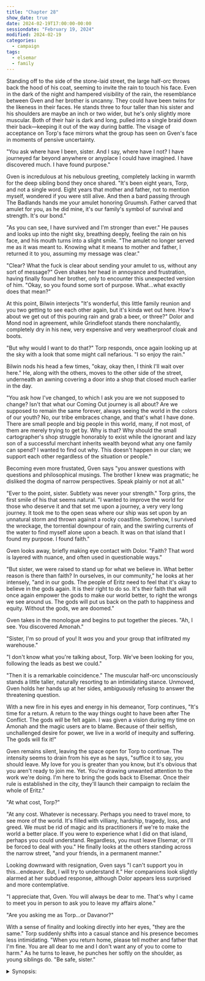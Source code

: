 ```yaml
---
title: "Chapter 28"
show_date: true
date: 2024-02-19T17:00:00-00:00
sessiondate: "February 19, 2024"
modified: 2024-02-19
categories:
  - campaign
tags:
  - elsemar
  - family
---
```


Standing off to the side of the stone-laid street, the large half-orc throws back the hood
of his coat, seeming to invite the rain to touch his face. Even in the dark of the night and
hampered visibility of the rain, the resemblance between Gven and her brother is uncanny.
They could have been twins for the likeness in their faces. He stands three to four taller
than his sister and his shoulders are maybe an inch or two wider, but he's only slightly more
muscular. Both of their hair is dark and long, pulled into a single braid down their back—keeping
it out of the way during battle. The visage of acceptance on Torp's face mirrors what the
group has seen on Gven's face in moments of pensive uncertainty.

"You ask where have I been, sister. And I say, where have I not? I have journeyed far beyond
anywhere or anyplace I could have imagined. I have discovered much. I have found purpose."

Gven is incredulous at his nebulous greeting, completely lacking in warmth for the deep sibling
bond they once shared. "It's been eight years, Torp, and not a single word. Eight years that
mother and father, not to mention myself, wondered if you were still alive. And then a bard
passing through The Badlands hands me your amulet honoring Gruumsh. Father carved that
amulet for you, as he did mine, it's our family's symbol of survival and strength. It's our
bond."

"As you can see, I have survived and I'm stronger than ever." He pauses and looks up into the
night sky, breathing deeply, feeling the rain on his face, and his mouth turns into a slight smile.
"The amulet no longer served me as it was meant to. Knowing what it means to mother and father, I
returned it to you, assuming my message was clear."

"Clear? What the fuck is clear about sending your amulet to us, without any sort of message?"
Gven shakes her head in annoyance and frustration, having finally found her brother, only to
encounter this unexpected version of him. "Okay, so you found some sort of purpose. What...what
exactly does that mean?"

At this point, Bilwin interjects "It's wonderful, this little family reunion and you two getting to
see each other again, but it's kinda wet out here. How's about we get out of this pouring rain
and grab a beer, or three?" Dolor and Mond nod in agreement, while Grindlefoot stands there
nonchalantly, completely dry in his new, very expensive and very weatherproof cloak and boots.

"But why would I want to do that?" Torp responds, once again looking up at the sky with a look
that some might call nefarious. "I so enjoy the rain."

Bilwin nods his head a few times, "okay, okay then, I think I'll wait over here." He, along
with the others, moves to the other side of the street, underneath an awning covering a door
into a shop that closed much earlier in the day.

"You ask how I've changed, to which I ask you are we not supposed to change? Isn't that what
our Coming Out journey is all about? Are we supposed to remain the same forever, always seeing
the world in the colors of our youth? No, our tribe embraces change, and that's what I have done.
There are small people and big people in this world, many, if not most, of them are merely
trying to get by. Why is that? Why should the small cartographer's shop struggle honorably to exist
while the ignorant and lazy son of a successful merchant inherits wealth beyond what any one
family can spend? I wanted to find out why. This doesn't happen in our clan; we support each
other regardless of the situation or people."

Becoming even more frustated, Gven says "you answer questions with questions and philosophical
musings. The brother I knew was pragmatic; he disliked the dogma of narrow perspectives. Speak
plainly or not at all."

"Ever to the point, sister. Subtlety was never your strength." Torp grins, the first smile of
his that seems natural. "I wanted to improve the world for those who deserve it and that set
me upon a journey, a very very long journey. It took me to the open seas where our ship was
set upon by an unnatural storm and thrown against a rocky coastline. Somehow, I survived
the wreckage, the torrential downpour of rain, and the swirling currents of the water to find
myself alone upon a beach. It was on that island that I found my purpose. I found faith."

Gven looks away, briefly making eye contact with Dolor. "Faith? That word is layered with
nuance, and often used in questionable ways."

"But sister, we were raised to stand up for what we believe in. What better reason is there
than faith? In ourselves, in our community," he looks at her intensely, "and in our gods.
The people of Eritz need to feel that it's okay to believe in the gods again. It is their
right to do so. It's their faith that will once again empower the gods to make our world
better, to right the wrongs we see around us. The gods will put us back on the path to
happiness and equity. Without the gods, we are doomed."

Gven takes in the monologue and begins to put together the pieces. "Ah, I see. You
discovered Amonah."

"Sister, I'm so proud of you! It _was_ you and your group that infiltrated my warehouse."

"I don't know what you're talking about, Torp. We've been looking for you, following
the leads as best we could."

"Then it is a remarkable coincidence." The muscular half-orc unconsciously stands a little
taller, naturally resorting to an intimidating stance. Unmoved, Gven holds her hands up
at her sides, ambiguously refusing to answer the threatening question.

With a new fire in his eyes and energy in his demeanor, Torp continues, "It's time for a
return. A return to the way things ought to have been after The Conflict.
The gods _will_ be felt again. I was given a vision during my time on Amonah and the
magic users are to blame. Because of their selfish, unchallenged desire for power, we
live in a world of inequity and suffering. The gods will fix it!"

Gven remains silent, leaving the space open for Torp to continue. The intensity seems
to drain from his eye as he says, "suffice it to say, you should leave. My love for you
is greater than you know, but it's obvious that you aren't ready to join me. Yet. You're
drawing unwanted attention to the work we're doing. I'm here to bring the gods back to
Elsemar. Once their rule is established in the city, they'll launch their campaign to
reclaim the whole of Eritz."

"At what cost, Torp?"

"At any cost. Whatever is necessary. Perhaps you need to travel more, to see more of the
world. It's filled with villiany, hardship, tragedy, loss, and greed. We must be rid
of magic and its practitioners if we're to make the world a better place. If you were
to experience what I did on that island, perhaps you could understand. Regardless, you
must leave Elsemar, or I'll be forced to deal with you." He finally looks at the others
standing across the narrow street, "and your friends, in a permanent manner."

Looking downward with resignation, Gven says "I can't support you in this...endeavor. But,
I will try to understand it." Her companions look slightly alarmed at her subdued
response, although Dolor appears less surprised and more contemplative.

"I appreciate that, Gven. You will always be dear to me. That's why I came to meet you
in person to ask you to leave my affairs alone."

"Are you asking me as Torp...or Davanor?"

With a sense of finality and looking directly into her eyes, "they are the same." Torp
suddenly shifts into a casual stance and his presence becomes less intimidating. "When
you return home, please tell mother and father that I'm fine. You are all dear to me and
I don't want any of you to come to harm." As he turns to leave, he punches her softly on
the shoulder, as young siblings do. "Be safe, sister."






<details><summary>Synopsis:</summary>

* Gven reconnects with her older brother, Torp, and discovers that he has become a zealot
  for one (or more?) of the old gods. He was lost at sea, saved by the gods, and brought
  to the island of Amonah. There he was taught (indoctrinated) that magic users are the
  ones who caused The Conflict, they alone are to blame.
* Torp returned to Elsemar using the disguise of Davanor, a Damian, with the goal of
  genocide—to completely eradicate magic users from Eritz.
* Davanor warns Gven and the others to leave Elsemar now, if they want to live.
* Gven and the others return to the Iron Vulture, where they realize that Cap'n Don is
  an [artificer](http://dnd5e.wikidot.com/artificer) as he turns the ship into a faraday
  cage to protect them during the night.

Long rest....

* They go to the Broken Spy Glass to consult with Tella. Talk and stuff....
  * In the old tongue, "Davanor" has special meaning: "davan" is "to pray" and "or" is "to light."
    Torp took on the name as a symbol for his prayers bringing light to the world.
  * Elsemar was the seat of the clerical power in Eritz and Mirganor was the seat of arcane power.
* The group decides to set sail for the old, unknown island of Amonah and investigate
  where Torp learned about the gods and turned into a zealot.
  * They tell the harbor master that the ship is headed to the Northlands to trade, as a way
    of throwing Davanor off their trail.
  * Tella will give them supplies for their journey.
* They realized that they were viewing the holy symbol upside down. Turned 180 degrees,
  Bilwin recognized it as the symbol for B'raq (similar to [Talos](https://forgottenrealms.fandom.com/wiki/Talos)?).
![Holy symbol discovered in warehouse](/dnd/assets/images/ch28-holy-symbol-Braq.png){: .align-center }

DELETE THE FOLLOWING

Leaving Mond on the Iron Vulture, suffering from something afflicting his guts,
the adventurers go to the warehouse at 2 AM. Seeing no lights inside, they climb a makeshift
ladder to the roof. Grindlefoot wild shapes into a giant spider, easily climbing the building
walls. The group surprises a human guard, subdues them with spider's webbing, and knocks
them unconscious.<br><br>

Descending into the warehouse through the trapdoor, Grindlefoot's giant spider gets stuck and
Gven and Dolor help push him through. Casting webbing as he falls, Grindlefoot catches himself
only a few feet from the floor and certain injury. They find the warehouse empty of people and
begin their investigation in the office.<br><br>

In the office, they discover detailed ledgers of the shipments coming to and from the warehouse,
including some from Amonah with the letter "P" noted next to them. Gven notices that the ledgers
track arrival date, number of crates, origin, and an initial. The most recent time a T is listed
is 2 weeks ago—T for her brother, Torp. Looking in the desk drawer, Dolor notices a piece
of paper with a symbol on it that looks like a skewed W inside a circle.<br><br>

<img src="/dnd/assets/images/ch25-holy-symbol.png" alt="Holy symbol discovered in warehouse">

<br><br>
<!--

/\   \     /
  |  |    /
  | /    /
  |/____/

-->

In the center of the warehouse, Grindlefoot has discovered a half-opened crate with several
different sized coins and medallions. Bilwin realizes that they're holy symbols—and are highly
illegal since the Conflict. They leave the warehouse, undiscovered and with the unconscious
guard wrapped up in a spider's web. Return to the Iron Vulture for a long rest.<br><br>

</details>



<!-- em dash: — | kebyoard shortcut = Option + Shift + Dash (-) -->
<!-- https://oatcookies.neocities.org/dndmoney to convert copper, silver, gold, and more into CP -->
<!--
    Lists of spells for the classes:
    - Cleric spells: https://www.dndbeyond.com/spells/class/cleric 
    - Druid spells: https://www.dndbeyond.com/spells/class/druid
    - Sorcerer spells: https://www.dndbeyond.com/spells/class/sorcerer
    Monsters: https://www.dndbeyond.com/monsters
-->
